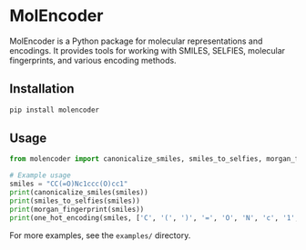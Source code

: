 # MolEncoder

MolEncoder is a Python package for molecular representations and encodings. It provides tools for working with SMILES, SELFIES, molecular fingerprints, and various encoding methods.

## Installation

```bash
pip install molencoder
```

## Usage

```python
from molencoder import canonicalize_smiles, smiles_to_selfies, morgan_fingerprint, one_hot_encoding

# Example usage
smiles = "CC(=O)Nc1ccc(O)cc1"
print(canonicalize_smiles(smiles))
print(smiles_to_selfies(smiles))
print(morgan_fingerprint(smiles))
print(one_hot_encoding(smiles, ['C', '(', ')', '=', 'O', 'N', 'c', '1', 'O']))
```

For more examples, see the `examples/` directory.